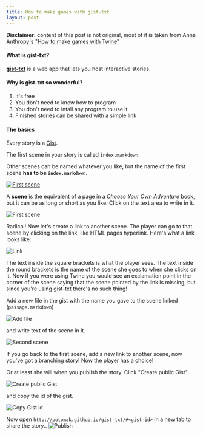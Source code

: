 ```yaml
---
title: How to make games with gist-txt
layout: post
---
```


**Disclaimer:** content of this post is not original, most of it is taken from Anna
Anthropy's ["How to make games with
Twine"](http://www.auntiepixelante.com/twine/)

#### What is gist-txt?

**[gist-txt](https://github.com/potomak/gist-txt)** is a web app that lets you
host interactive stories.

#### Why is gist-txt so wonderful?

1. It's free
1. You don't need to know how to program
1. You don't need to intall any program to use it
1. Finished stories can be shared with a simple link

#### The basics

Every story is a [Gist](https://gist.github.com/).

The first scene in your story is called `index.markdown`.

Other scenes can be named whatever you like, but the name of the first scene
**has to be `index.markdown`**.

[![First
scene](/assets/posts/first-scene.png)](/assets/posts/first-scene-original.png)

A **scene** is the equivalent of a page in a *Choose Your Own Adventure* book,
but it can be as long or short as you like. Click on the text area to write in
it.

![First scene](/assets/posts/first-scene-2.png)

Radical! Now let's create a link to another scene. The player can go to that
scene by clicking on the link, like HTML pages hyperlink. Here's what a link
looks like:

![Link](/assets/posts/link.png)

The text inside the square brackets is what the player sees. The text inside
the round brackets is the name of the scene she goes to when she clicks on it.
Now if you were using Twine you would see an exclamation point in the corner of
the scene saying that the scene pointed by the link is missing, but since
you're using gist-txt there's no such thing!

Add a new file in the gist with the name you gave to the scene linked
(`passage.markdown`)

![Add file](/assets/posts/add-file.png)

and write text of the scene in it.

![Second scene](/assets/posts/second-scene.png)

If you go back to the first scene, add a new link to another scene, now you've
got a branching story! Now the player has a choice!

Or at least she will when you publish the story. Click "Create public Gist"

![Create public Gist](/assets/posts/create-gist.png)

and copy the id of the gist.

![Copy Gist id](/assets/posts/copy-id.png)

Now open `http://potomak.github.io/gist-txt/#<gist-id>` in a new tab to share
the story..
![Publish](/assets/posts/publish.png)
